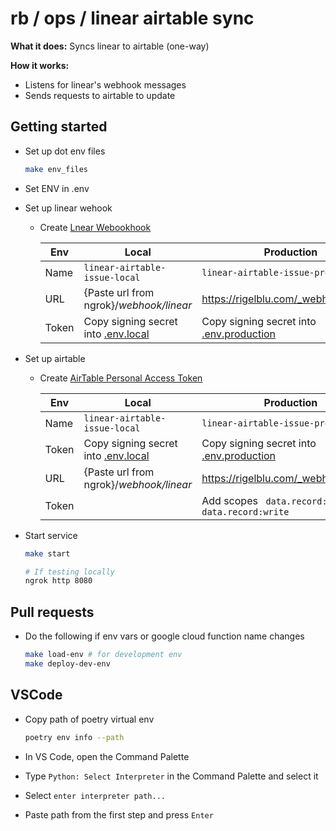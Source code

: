 # rb / ops / linear airtable sync

**What it does:** Syncs linear to airtable (one-way)

**How it works:**

- Listens for linear's webhook messages
- Sends requests to airtable to update

## Getting started

- Set up dot env files

  ```sh
  make env_files
  ```

- Set ENV in .env

- Set up linear wehook

  - Create [Lnear Webookhook](https://linear.app/rigelblu/settings/api)

    | Env   | Local                                             | Production                                                  |
    | ----- | ------------------------------------------------- | ----------------------------------------------------------- |
    | Name  | `linear-airtable-issue-local`                     | `linear-airtable-issue-prod`                                |
    | URL   | {Paste url from ngrok}/_webhook/linear_           | https://rigelblu.com/_webhook/linear_                       |
    | Token | Copy signing secret into [.env.local](.env.local) | Copy signing secret into [.env.production](.env.production) |

- Set up airtable

  - Create [AirTable Personal Access Token](https://airtable.com/create/tokens)

    | Env   | Local                                             | Production                                                  |
    | ----- | ------------------------------------------------- | ----------------------------------------------------------- |
    | Name  | `linear-airtable-issue-local`                     | `linear-airtable-issue-prod`                                |
    | Token | Copy signing secret into [.env.local](.env.local) | Copy signing secret into [.env.production](.env.production) |
    | URL   | {Paste url from ngrok}/_webhook/linear_           | https://rigelblu.com/_webhook/linear_                       |
    | Token |                                                   | Add scopes ` data.record:read` `data.record:write`          |

- Start service

  ```sh
  make start

  # If testing locally
  ngrok http 8080
  ```

## Pull requests

- Do the following if env vars or google cloud function name changes

  ```sh
  make load-env # for development env
  make deploy-dev-env
  ```

## VSCode

- Copy path of poetry virtual env

  ```sh
  poetry env info --path
  ```

- In VS Code, open the Command Palette

- Type `Python: Select Interpreter` in the Command Palette and select it

- Select `enter interpreter path...`

- Paste path from the first step and press `Enter`
